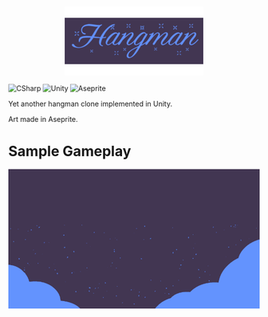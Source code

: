 <p align="center">
  <img src="https://github.com/Nizar1999/Yet-Another-Hangman-Clone/blob/main/screenshots/Banner.png" width = 55%; height=55% />
</p>

![CSharp](https://img.shields.io/badge/-C%23-%236493ff?style=for-the-badge&logo=csharp&logoColor=%23413652) 
![Unity](https://img.shields.io/badge/-Unity-%236493ff?style=for-the-badge&logo=unity&logoColor=%23413652) 
![Aseprite](https://img.shields.io/badge/-Aseprite-%236493ff?style=for-the-badge&logo=aseprite&logoColor=%23413652) 

 Yet another hangman clone implemented in Unity.
 
 Art made in Aseprite.
 
 # Sample Gameplay
 ![screen-gif](./screenshots/Gameplay.gif)
